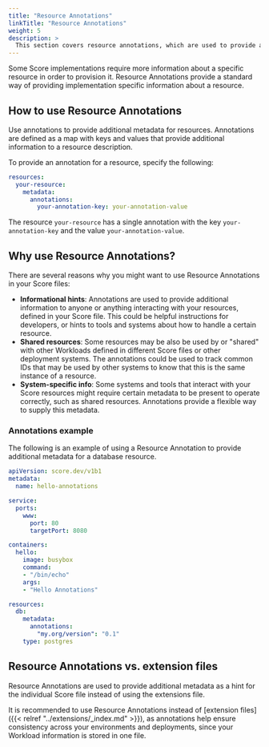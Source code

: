 ```yaml
---
title: "Resource Annotations"
linkTitle: "Resource Annotations"
weight: 5
description: >
  This section covers resource annotations, which are used to provide additional metadata for resources.
---
```


Some Score implementations require more information about a specific resource in order to provision it. Resource Annotations provide a standard way of providing implementation specific information about a resource.

## How to use Resource Annotations

Use annotations to provide additional metadata for resources. Annotations are defined as a map with keys and values that provide additional information to a resource description.

To provide an annotation for a resource, specify the following:

```yml
resources:
  your-resource:
    metadata:
      annotations:
        your-annotation-key: your-annotation-value
```

The resource `your-resource` has a single annotation with the key `your-annotation-key` and the value `your-annotation-value`.

## Why use Resource Annotations?

There are several reasons why you might want to use Resource Annotations in your Score files:

- **Informational hints**: Annotations are used to provide additional information to anyone or anything interacting with your resources, defined in your Score file. This could be helpful instructions for developers, or hints to tools and systems about how to handle a certain resource.
- **Shared resources**: Some resources may be also be used by or "shared" with other Workloads defined in different Score files or other deployment systems. The annotations could be used to track common IDs that may be used by other systems to know that this is the same instance of a resource.
- **System-specific info**: Some systems and tools that interact with your Score resources might require certain metadata to be present to operate correctly, such as shared resources. Annotations provide a flexible way to supply this metadata.

### Annotations example

The following is an example of using a Resource Annotation to provide additional metadata for a database resource.

```yml
apiVersion: score.dev/v1b1
metadata:
  name: hello-annotations

service:
  ports:
    www:
      port: 80
      targetPort: 8080

containers:
  hello:
    image: busybox
    command:
    - "/bin/echo"
    args:
    - "Hello Annotations"

resources:
  db:
    metadata:
      annotations:
        "my.org/version": "0.1"
    type: postgres
```

## Resource Annotations vs. extension files

Resource Annotations are used to provide additional metadata as a hint for the individual Score file instead of using the extensions file.

It is recommended to use Resource Annotations instead of [extension files]({{< relref "../extensions/_index.md" >}}), as annotations help ensure consistency across your environments and deployments, since your Workload information is stored in one file.
